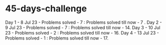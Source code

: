 # 45-days-challenge
Day 1  - 8  Jul 23 - Problems solved - 7 : Problems solved till now - 7 .
Day 2  - 9  Jul 23 - Problems solved - 7 : Problems solved till now - 14.
Day 3  - 10 Jul 23 - Problems solved - 2 : Problems solved till now -  16.
Day 4  - 13 Jul 23 - Problems solved - 1 : Problems solved till now -  17.
